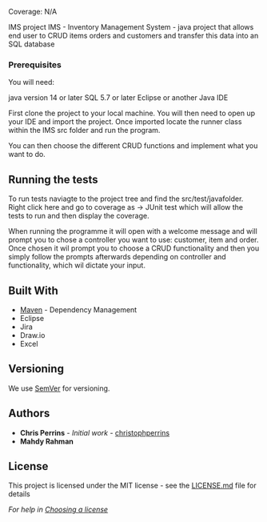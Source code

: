 Coverage: N/A

IMS project 
IMS - Inventory Management System - java project that allows end user to CRUD items orders and customers and transfer this data into an SQL database


### Prerequisites

You will need:

java version 14 or later 
SQL 5.7 or later
Eclipse or another Java IDE

First clone the project to your local machine. You will then need to open up your IDE and import the project. Once imported locate the runner class within the IMS src folder and run the program.

You can then choose the different CRUD functions and implement what you want to do.

## Running the tests

To run tests naviagte to the project tree and find the src/test/javafolder. Right click here and go to coverage as -> JUnit test which will allow the tests to run and then display the coverage.


When running the programme it will open with a welcome message and will prompt you to chose a controller you want to use: customer, item and order. Once chosen it wil prompt you to choose a CRUD functionality and then you simply follow the prompts afterwards depending on controller and functionality, which wil dictate your input.

## Built With

* [Maven](https://maven.apache.org/) - Dependency Management
* Eclipse
* Jira
* Draw.io
* Excel

## Versioning

We use [SemVer](http://semver.org/) for versioning.

## Authors

* **Chris Perrins** - *Initial work* - [christophperrins](https://github.com/christophperrins)
* **Mahdy Rahman**

## License

This project is licensed under the MIT license - see the [LICENSE.md](LICENSE.md) file for details 

*For help in [Choosing a license](https://choosealicense.com/)*


